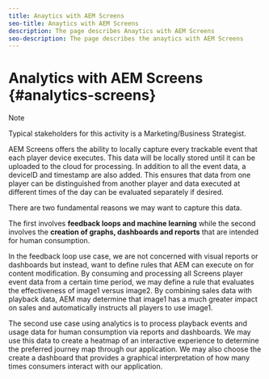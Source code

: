 ```yaml
---
title: Anaytics with AEM Screens
seo-title: Anaytics with AEM Screens
description: The page describes Anaytics with AEM Screens
seo-description: The page describes the anaytics with AEM Screens
---
```


# Analytics with AEM Screens {#analytics-screens}

>[!NOTE]
>
>Typical stakeholders for this activity is a Marketing/Business Strategist.

AEM Screens offers the ability to locally capture every trackable event that each player device executes. This data will be locally stored until it can be uploaded to the cloud for processing. In addition to all the event data, a deviceID and timestamp are also added. This ensures that data from one player can be distinguished from another player and data executed at different times of the day can be evaluated separately if desired.

There are two fundamental reasons we may want to capture this data. 

The first involves **feedback loops and machine learning** while the second involves the **creation of graphs, dashboards and reports** that are intended for human consumption.

In the feedback loop use case, we are not concerned with visual reports or dashboards but instead, want to define rules that AEM can execute on for content modification. By consuming and processing all Screens player event data from a certain time period, we may define a rule that evaluates the effectiveness of image1 versus image2. By combining sales data with playback data, AEM may determine that image1 has a much greater impact on sales and automatically instructs all players to use image1.

The second use case using analytics is to process playback events and usage data for human consumption via reports and dashboards.
We may use this data to create a heatmap of an interactive experience to determine the preferred journey map through our application. We may also choose the create a dashboard that provides a graphical interpretation of how many times consumers interact with our application.

